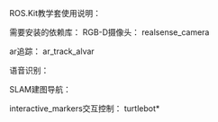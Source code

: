 ROS.Kit教学套使用说明：

需要安装的依赖库：
RGB-D摄像头：
realsense_camera

ar追踪：
ar_track_alvar

语音识别：

SLAM建图导航：

interactive_markers交互控制：
turtlebot*





















